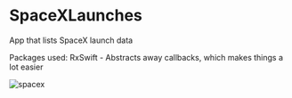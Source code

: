 # SpaceXLaunches
App that lists SpaceX launch data

Packages used: RxSwift - Abstracts away callbacks, which makes things a lot easier

![spacex](https://user-images.githubusercontent.com/2320040/115018764-4677e180-9e86-11eb-80af-76f6b5b645bc.gif)
